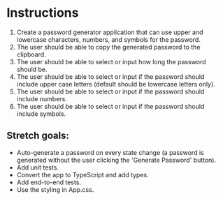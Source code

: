 
# Instructions
1. Create a password generator application that can use upper and lowercase characters, numbers, and symbols for the password.
2. The user should be able to copy the generated password to the clipboard.
3. The user should be able to select or input how long the password should be.
4. The user should be able to select or input if the password should include upper case letters (default should be lowercase letters only).
5. The user should be able to select or input if the password should include numbers.
6. The user should be able to select or input if the password should include symbols.

## Stretch goals: 
- Auto-generate a password on every state change (a password is generated without the user clicking the 'Generate Password' button).
- Add unit tests.
- Convert the app to TypeScript and add types.
- Add end-to-end tests.
- Use the styling in App.css.
